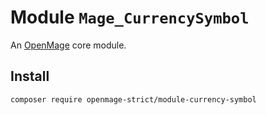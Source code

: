 # Module `Mage_CurrencySymbol`

An [OpenMage][1] core module.

## Install

``` bash
composer require openmage-strict/module-currency-symbol
```

[1]: https://github.com/OpenMage/magento-lts
